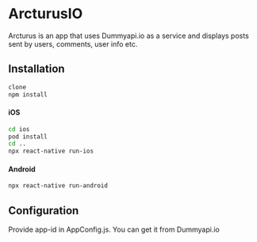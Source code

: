 # ArcturusIO

Arcturus is an app that uses Dummyapi.io as a service and displays posts sent by users, comments, user info etc.

## Installation
```bash
clone
npm install
```

#### iOS
```bash
cd ios
pod install
cd ..
npx react-native run-ios
```

#### Android
```bash
npx react-native run-android
```

## Configuration
Provide app-id in AppConfig.js. You can get it from Dummyapi.io


```
